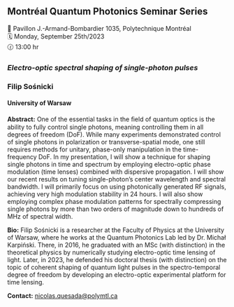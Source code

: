 ## Montréal Quantum Photonics Seminar Series

📍 Pavillon J.-Armand-Bombardier 1035, Polytechnique Montréal <br>
🗓️ Monday, September 25th/2023 <br>
🕜 13:00 hr <br>

### *Electro-optic spectral shaping of single-photon pulses*
### Filip Sośnicki
#### University of Warsaw

**Abstract:** One of the essential tasks in the ﬁeld of quantum optics is the ability to fully control
single photons, meaning controlling them in all degrees of freedom (DoF). While many
experiments demonstrated control of single photons in polarization or transverse-spatial
mode, one still requires methods for unitary, phase-only manipulation in the time-frequency
DoF. In my presentation, I will show a technique for shaping single photons in time and
spectrum by employing electro-optic phase modulation (time lenses) combined with dispersive
propagation. I will show our recent results on tuning single-photon’s center wavelength and
spectral bandwidth. I will primarily focus on using photonically generated RF signals, achieving
very high modulation stability in 24 hours. I will also show employing complex phase
modulation patterns for spectrally compressing single photons by more than two orders of
magnitude down to hundreds of MHz of spectral width.

**Bio:** Filip Sośnicki is a researcher at the Faculty of Physics at the University of Warsaw, where he works at the Quantum Photonics Lab led by Dr. Michał Karpiński. There, in 2016, he graduated with an MSc (with distinction) in the theoretical physics by numerically studying electro-optic time lensing of light. Later, in 2023, he defended his doctoral thesis (with distinction) on the topic of coherent shaping of quantum light pulses in the spectro-temporal degree of freedom by developing an electro-optic experimental platform for time lensing.

**Contact:** nicolas.quesada@polymtl.ca